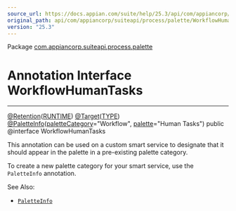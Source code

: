 ```yaml
---
source_url: https://docs.appian.com/suite/help/25.3/api/com/appiancorp/suiteapi/process/palette/WorkflowHumanTasks.html
original_path: api/com/appiancorp/suiteapi/process/palette/WorkflowHumanTasks.html
version: "25.3"
---
```


Package [com.appiancorp.suiteapi.process.palette](package-summary.html)

# Annotation Interface WorkflowHumanTasks

* * *

[@Retention](https://docs.oracle.com/en/java/javase/17/docs/api/java.base/java/lang/annotation/Retention.html "class or interface in java.lang.annotation")([RUNTIME](https://docs.oracle.com/en/java/javase/17/docs/api/java.base/java/lang/annotation/RetentionPolicy.html#RUNTIME "class or interface in java.lang.annotation")) [@Target](https://docs.oracle.com/en/java/javase/17/docs/api/java.base/java/lang/annotation/Target.html "class or interface in java.lang.annotation")([TYPE](https://docs.oracle.com/en/java/javase/17/docs/api/java.base/java/lang/annotation/ElementType.html#TYPE "class or interface in java.lang.annotation")) [@PaletteInfo](PaletteInfo.html "annotation interface in com.appiancorp.suiteapi.process.palette")([paletteCategory](PaletteInfo.html#paletteCategory\(\))\="Workflow", [palette](PaletteInfo.html#palette\(\))\="Human Tasks") public @interface WorkflowHumanTasks

This annotation can be used on a custom smart service to designate that it should appear in the palette in a pre-existing palette category.

To create a new palette category for your smart service, use the `PaletteInfo` annotation.

See Also:

-   [`PaletteInfo`](PaletteInfo.html "annotation interface in com.appiancorp.suiteapi.process.palette")